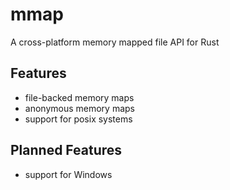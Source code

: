 # mmap

A cross-platform memory mapped file API for Rust

## Features

* file-backed memory maps
* anonymous memory maps
* support for posix systems

## Planned Features

* support for Windows
